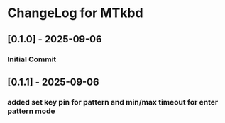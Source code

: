 # ChangeLog for MTkbd

## [0.1.0] - 2025-09-06
### Initial Commit

## [0.1.1] - 2025-09-06
### added set key pin for pattern and min/max timeout for enter pattern mode